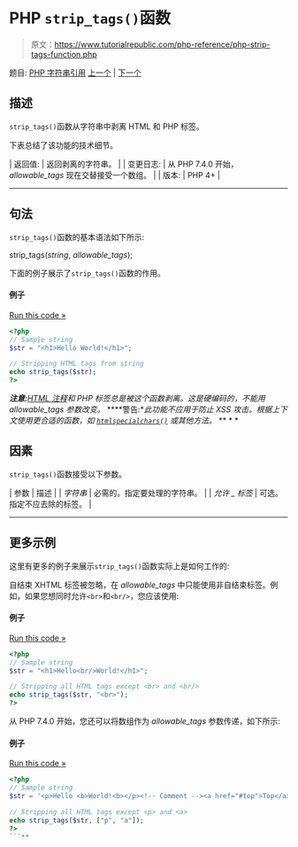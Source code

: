 # PHP `strip_tags()`函数

> 原文：<https://www.tutorialrepublic.com/php-reference/php-strip-tags-function.php>

题目: [PHP 字符串引用](php-string-functions.php) [上一个](php-strcspn-function.php) | [下一个](php-stripcslashes-function.php)

## 描述

`strip_tags()`函数从字符串中剥离 HTML 和 PHP 标签。

下表总结了该功能的技术细节。

| 返回值: | 返回剥离的字符串。 |
| 变更日志: | 从 PHP 7.4.0 开始， *allowable_tags* 现在交替接受一个数组。 |
| 版本: | PHP 4+ |

* * *

## 句法

`strip_tags()`函数的基本语法如下所示:

strip_tags(*string*, *allowable_tags*);

下面的例子展示了`strip_tags()`函数的作用。

#### 例子

[Run this code »](../codelab.php?topic=php&file=strip-html-and-php-tags-from-a-string "Run this code to view the output")

```php
<?php
// Sample string
$str = "<h1>Hello World!</h1>";

// Stripping HTML tags from string
echo strip_tags($str);
?>
```

 ***注意:**[HTML 注释](https://www.tutorialrepublic.com/html-tutorial/html-elements.php#comments)和 PHP 标签总是被这个函数剥离。这是硬编码的，不能用 *allowable_tags* 参数改变。*  ****警告:**此功能不应用于防止 XSS 攻击。根据上下文使用更合适的函数，如 [`htmlspecialchars()`](php-htmlspecialchars-function.php) 或其他方法。*  ** * *

## 因素

`strip_tags()`函数接受以下参数。

| 参数 | 描述 |
| *字符串* | 必需的。指定要处理的字符串。 |
| *允许 _ 标签* | 可选。指定不应去除的标签。 |

* * *

## 更多示例

这里有更多的例子来展示`strip_tags()`函数实际上是如何工作的:

自结束 XHTML 标签被忽略，在 *allowable_tags* 中只能使用非自结束标签。例如，如果您想同时允许`<br>`和`<br/>`，您应该使用:

#### 例子

[Run this code »](../codelab.php?topic=php&file=strip-all-html-tags-except-specific-one "Run this code to view the output")

```php
<?php
// Sample string
$str = "<h1>Hello<br/>World!</h1>";

// Stripping all HTML tags except <br> and <br/>
echo strip_tags($str, "<br>");
?>
```

从 PHP 7.4.0 开始，您还可以将数组作为 *allowable_tags* 参数传递，如下所示:

#### 例子

[Run this code »](../codelab.php?topic=php&file=passing-multiple-allowable-tags "Run this code to view the output")

```php
<?php
// Sample string
$str = '<p>Hello <b>World!<b></p><!-- Comment --><a href="#top">Top</a>';

// Stripping all HTML tags except <p> and <a>
echo strip_tags($str, ["p", "a"]);
?>
```**